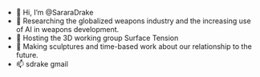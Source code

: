 - 👋 Hi, I’m @SararaDrake
- 👀 Researching the globalized weapons industry and the increasing use of AI in weapons development. 
- 🌱 Hosting the 3D working group Surface Tension
- 💞️ Making sculptures and time-based work about our relationship to the future.
- 📫 sdrake <at> gmail

<!---
SararaDrake/SararaDrake is a ✨ special ✨ repository because its `README.md` (this file) appears on your GitHub profile.
You can click the Preview link to take a look at your changes.
--->
